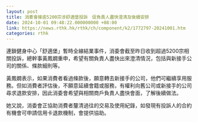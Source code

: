 ```yaml
---
layout: post
title: 消委會接逾5200宗涉舒適堡投訴　促負責人盡快澄清及後續安排
date: 2024-10-01 09:48:22.000000000 +08:00
link: https://news.rthk.hk/rthk/ch/component/k2/1772797-20241001.htm
categories: rthk
---
```


連鎖健身中心「舒適堡」暫時全線結業事件，消委會截至昨日收到超過5200宗相關投訴，總幹事黃鳳嫺重申，希望有關負責人盡快出來澄清情況，包括與新接手公司的關係、條款細則等。

黃鳳嫺表示，如果消費者看過條款後，願意轉去新接手的公司，他們可繼續享用服務。但如消費者評估後，不願意延續會籍或服務，有權利向舊公司或新接手的公司尋求退款安排，因此消委會希望與相關商戶負責人盡快會面，了解後續做法。

她又說，消委會正協助消費者釐清過往的交易及使用紀錄，如發現有投訴人的合約有機會可申請信用卡退款機制，會提供協助。
